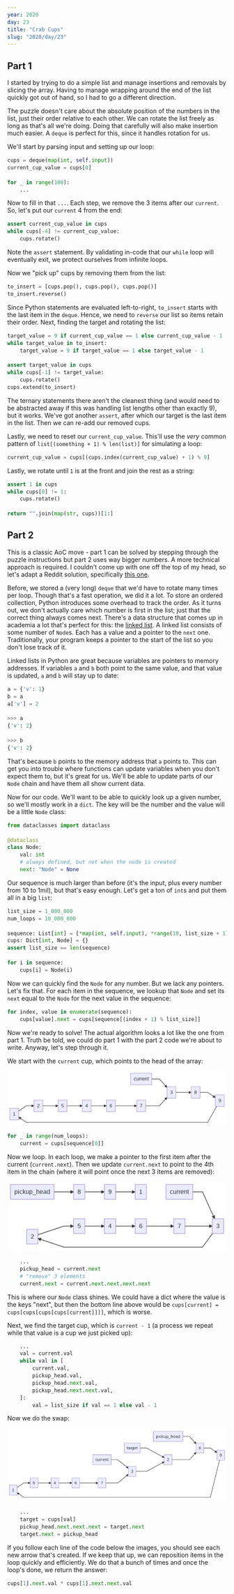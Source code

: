 ```yaml
---
year: 2020
day: 23
title: "Crab Cups"
slug: "2020/day/23"
---
```


## Part 1

I started by trying to do a simple list and manage insertions and removals by slicing the array. Having to manage wrapping around the end of the list quickly got out of hand, so I had to go a different direction.

The puzzle doesn't care about the absolute position of the numbers in the list, just their order relative to each other. We can rotate the list freely as long as that's all we're doing. Doing that carefully will also make insertion much easier. A `deque` is perfect for this, since it handles rotation for us.

We'll start by parsing input and setting up our loop:

```py
cups = deque(map(int, self.input))
current_cup_value = cups[0]

for _ in range(100):
    ...
```

Now to fill in that `...`. Each step, we remove the 3 items after our `current`. So, let's put our `current` 4 from the end:

```py
assert current_cup_value in cups
while cups[-4] != current_cup_value:
    cups.rotate()
```

Note the `assert` statement. By validating in-code that our `while` loop will eventually exit, we protect ourselves from infinite loops.

Now we "pick up" cups by removing them from the list:

```py
to_insert = [cups.pop(), cups.pop(), cups.pop()]
to_insert.reverse()
```

Since Python statements are evaluated left-to-right, `to_insert` starts with the last item in the `deque`. Hence, we need to `reverse` our list so items retain their order. Next, finding the target and rotating the list:

```py
target_value = 9 if current_cup_value == 1 else current_cup_value - 1
while target_value in to_insert:
    target_value = 9 if target_value == 1 else target_value - 1

assert target_value in cups
while cups[-1] != target_value:
    cups.rotate()
cups.extend(to_insert)
```

The ternary statements there aren't the cleanest thing (and would need to be abstracted away if this was handling list lengths other than exactly 9), but it works. We've got another `assert`, after which our target is the last item in the list. Then we can re-add our removed cups.

Lastly, we need to reset our `current_cup_value`. This'll use the _very_ common pattern of `list[(something + 1) % len(list)]` for simulating a loop:

```py
current_cup_value = cups[(cups.index(current_cup_value) + 1) % 9]
```

Lastly, we rotate until `1` is at the front and join the rest as a string:

```py
assert 1 in cups
while cups[0] != 1:
    cups.rotate()

return "".join(map(str, cups))[1:]
```

## Part 2

This is a classic AoC move - part 1 can be solved by stepping through the puzzle instructions but part 2 uses way bigger numbers. A more technical approach is required. I couldn't come up with one off the top of my head, so let's adapt a Reddit solution, specifically [this one](https://old.reddit.com/r/adventofcode/comments/kimluc/2020_day_23_solutions/ggrtcop/).

Before, we stored a (very long) `deque` that we'd have to rotate many times per loop. Though that's a fast operation, we did it a lot. To store an ordered collection, Python introduces some overhead to track the order. As it turns out, we don't actually care which number is first in the list; just that the correct thing always comes next. There's a data structure that comes up in academia a lot that's perfect for this: the [linked list](https://en.wikipedia.org/wiki/Linked_list). A linked list consists of some number of `Node`s. Each has a value and a pointer to the `next` one. Traditionally, your program keeps a pointer to the start of the list so you don't lose track of it.

Linked lists in Python are great because variables are pointers to memory addresses. If variables `a` and `b` both point to the same value, and that value is updated, `a` and `b` will stay up to date:

```py
a = {'v': 1}
b = a
a['v'] = 2

>>> a
{'v': 2}

>>> b
{'v': 2}
```

That's because `b` points to the memory address that `a` points to. This can get you into trouble where functions can update variables when you don't expect them to, but it's great for us. We'll be able to update parts of our `Node` chain and have them all show current data.

Now for our code. We'll want to be able to quickly look up a given number, so we'll mostly work in a `dict`. The key will be the number and the value will be a little `Node` class:

```py
from dataclasses import dataclass

@dataclass
class Node:
    val: int
    # always defined, but not when the node is created
    next: "Node" = None
```

Our sequence is much larger than before (it's the input, plus every number from 10 to 1mil), but that's easy enough. Let's get a ton of `int`s and put them all in a big `list`:

```py
list_size = 1_000_000
num_loops = 10_000_000

sequence: List[int] = [*map(int, self.input), *range(10, list_size + 1)]
cups: Dict[int, Node] = {}
assert list_size == len(sequence)

for i in sequence:
    cups[i] = Node(i)
```

Now we can quickly find the `Node` for any number. But we lack any pointers. Let's fix that. For each item in the sequence, we lookup that `Node` and set its `next` equal to the `Node` for the next value in the sequence:

```py
for index, value in enumerate(sequence):
    cups[value].next = cups[sequence[(index + 1) % list_size]]
```

Now we're ready to solve! The actual algorithm looks a lot like the one from part 1. Truth be told, we could do part 1 with the part 2 code we're about to write. Anyway, let's step through it.

We start with the `current` cup, which points to the head of the array:

![](./images/start.png)

```py
for _ in range(num_loops):
    current = cups[sequence[0]]
```

Now we loop. In each loop, we make a pointer to the first item after the current (`current.next`). Then we update `current.next` to point to the 4th item in the chain (where it will point once the next 3 items are removed):

![](./images/pickup.png)

```py
    ...
    pickup_head = current.next
    # "remove" 3 elements
    current.next = current.next.next.next.next
```

This is where our `Node` class shines. We could have a dict where the value is the keys "next", but then the bottom line above would be `cups[current] = cups[cups[cups[cups[current]]]]`, which is worse.

Next, we find the target cup, which is `current - 1` (a process we repeat while that value is a cup we just picked up):

```py
    ...
    val = current.val
    while val in [
        current.val,
        pickup_head.val,
        pickup_head.next.val,
        pickup_head.next.next.val,
    ]:
        val = list_size if val == 1 else val - 1
```

Now we do the swap:

![](./images/finish.png)

```py
    ...
    target = cups[val]
    pickup_head.next.next.next = target.next
    target.next = pickup_head
```

If you follow each line of the code below the images, you should see each new arrow that's created. If we keep that up, we can reposition items in the loop quickly and efficiently. We do that a bunch of times and once the loop's done, we return the answer:

```py
cups[1].next.val * cups[1].next.next.val
```
